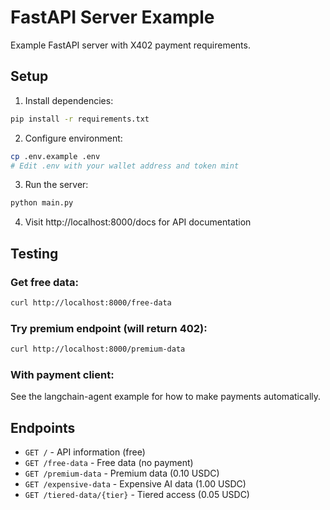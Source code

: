 # FastAPI Server Example

Example FastAPI server with X402 payment requirements.

## Setup

1. Install dependencies:
```bash
pip install -r requirements.txt
```

2. Configure environment:
```bash
cp .env.example .env
# Edit .env with your wallet address and token mint
```

3. Run the server:
```bash
python main.py
```

4. Visit http://localhost:8000/docs for API documentation

## Testing

### Get free data:
```bash
curl http://localhost:8000/free-data
```

### Try premium endpoint (will return 402):
```bash
curl http://localhost:8000/premium-data
```

### With payment client:
See the langchain-agent example for how to make payments automatically.

## Endpoints

- `GET /` - API information (free)
- `GET /free-data` - Free data (no payment)
- `GET /premium-data` - Premium data (0.10 USDC)
- `GET /expensive-data` - Expensive AI data (1.00 USDC)
- `GET /tiered-data/{tier}` - Tiered access (0.05 USDC)